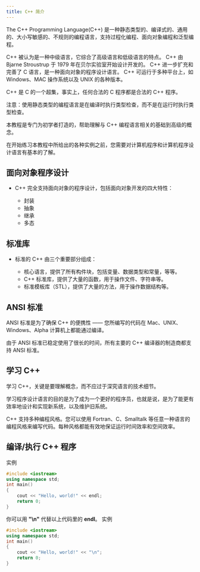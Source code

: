 ```yaml
---
title: C++ 简介
---
```


The C++ Programming Language(C++) 是一种静态类型的、编译式的、通用的、大小写敏感的、不规则的编程语言，支持过程化编程、面向对象编程和泛型编程。

C++ 被认为是一种中级语言，它综合了高级语言和低级语言的特点。
C++ 由 Bjarne Stroustrup 于 1979 年在贝尔实验室开始设计开发的。
C++ 进一步扩充和完善了 C 语言，是一种面向对象的程序设计语言。
C++ 可运行于多种平台上，如 Windows、MAC 操作系统以及 UNIX 的各种版本。

C++ 是 C 的一个超集，事实上，任何合法的 C 程序都是合法的 C++ 程序。

注意：使用静态类型的编程语言是在编译时执行类型检查，而不是在运行时执行类型检查。

本教程是专门为初学者打造的，帮助理解与 C++ 编程语言相关的基础到高级的概念。

在开始练习本教程中所给出的各种实例之前，您需要对计算机程序和计算机程序设计语言有基本的了解。
<!--more-->
## 面向对象程序设计

* C++ 完全支持面向对象的程序设计，包括面向对象开发的四大特性：

    * 封装
    * 抽象
    * 继承
    * 多态

## 标准库

* 标准的 C++ 由三个重要部分组成：

    * 核心语言，提供了所有构件块，包括变量、数据类型和常量，等等。
    * C++ 标准库，提供了大量的函数，用于操作文件、字符串等。
    * 标准模板库（STL），提供了大量的方法，用于操作数据结构等。

## ANSI 标准

ANSI 标准是为了确保 C++ 的便携性 —— 您所编写的代码在 Mac、UNIX、Windows、Alpha 计算机上都能通过编译。

由于 ANSI 标准已稳定使用了很长的时间，所有主要的 C++ 编译器的制造商都支持 ANSI 标准。

## 学习 C++

学习 C++，关键是要理解概念，而不应过于深究语言的技术细节。

学习程序设计语言的目的是为了成为一个更好的程序员，也就是说，是为了能更有效率地设计和实现新系统，以及维护旧系统。

C++ 支持多种编程风格。您可以使用 Fortran、C、Smalltalk 等任意一种语言的编程风格来编写代码。每种风格都能有效地保证运行时间效率和空间效率。

## 编译/执行 C++ 程序

实例
```cpp
#include <iostream>
using namespace std;
int main()
{
    cout << "Hello, world!" << endl;
    return 0;
}
```

你可以用 **"\n"** 代替以上代码里的 **endl**。
实例
```cpp
#include <iostream>
using namespace std;
int main()
{
    cout << "Hello, world!" << "\n";
    return 0;
}
```
